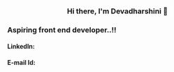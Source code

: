 

<!--
**DevadharshiniSK/DevadharshiniSK** is a ✨ _special_ ✨ repository because its `README.md` (this file) appears on your GitHub profile.

Here are some ideas to get you started:

- 🔭 I’m currently working on ...
- 🌱 I’m currently learning ...
- 👯 I’m looking to collaborate on ...
- 🤔 I’m looking for help with ...
- 💬 Ask me about ...
- 📫 How to reach me: ...
- 😄 Pronouns: ...
- ⚡ Fun fact: ...
-->


<h3 align="center">Hi there, I'm Devadharshini 👋<h3>
 Aspiring front end developer..!!
 <h4>LinkedIn: <a href="https://www.linkedin.com/in/devadharshini-s-k-5b60a422a"></a></h4>
 <h4>E-mail Id: <a href="devashanmugaraj43@gmail.com"></a></h4>
  

